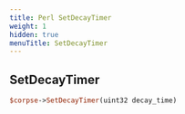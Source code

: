 ```yaml
---
title: Perl SetDecayTimer
weight: 1
hidden: true
menuTitle: SetDecayTimer
---
```

## SetDecayTimer
```perl
$corpse->SetDecayTimer(uint32 decay_time)
```